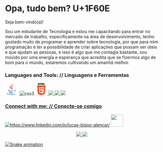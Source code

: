 # Opa, tudo bem?  U+1F60E

Seja bem-vindo(a)! 

Sou um estudante de Tecnologia e estou me capacitando para entrar no mercado de trabalho, especificamente na área de desenvolvimento, tenho gostado muito de programar e aprender sobre tecnologia, por que para mim programação é ter a possibilidade de criar aplicações que possam ser úteis e que ajudam as pessoas, e isso é algo que me contagia bastante, sou movido por uma energia e esperança que acredita que se fizermos algo de bom para o mundo, estaremos cultivando um amanhã melhor.

 

<h3 align="left">Languages and Tools: // Linguagens e Ferramentas 
</h3><p align="left"  target=> <img src="https://raw.githubusercontent.com/devicons/devicon/master/icons/java/java-original.svg"  width="40" height="40"  alt="javascript" width="40" height="40"/> <img  target="_blank">  
<img src = "https://raw.githubusercontent.com/devicons/devicon /master/icons/css3/css3-original-wordmark.svg "alt =" css3 "width =" 40 "height =" 40 "/> </a> <a href =" https://www.w3.org / html / "target =" _blank "/> 
<img src="https://raw.githubusercontent.com/devicons/devicon/master/icons/html5/html5-original-wordmark.svg "alt =" html5 "width = "40" height = "40"> 
<img src="https://img.icons8.com/color/48/000000/javascript--v1.png"/>
<img src="https://img.icons8.com/fluent/48/000000/mysql-logo.png"/>
<img src="https://img.icons8.com/nolan/48/git.png"/>



<h3 align="left">Connect with me: // Conecte-se comigo
</h3><p align="left"><a href="https://www.linkedin.com/in/lucas-bispo-alencar/" target="blank"><img src="https://img.icons8.com/doodle/48/000000/linkedin--v2.png" alt="https://www.linkedin.com/in/lucas-bispo-alencar/" height="40" width="40" /></a>
<a href="https://wa.me/+5511942462950" target="blank"><img src="https://img.icons8.com/doodle/48/000000/whatsapp.png" height="40" width="40" /></a>


 
<div align="center">
  <a href="https://github.com/Master-Lukaa">
  <img height="180em" src="https://github-readme-stats.vercel.app/api?username=Master-Lukaa&show_icons=true&theme=dracula&include_all_commits=true&count_private=true"/>
  <img height="180em" src="https://github-readme-stats.vercel.app/api/top-langs/?username=Master-Lukaa&layout=compact&langs_count=7&theme=dracula"/>
</div>

 <div> 
 
  
 ![Snake animation](https://github.com/Master-Lukaa/Master-Lukaa/blob/output/github-contribution-grid-snake.svg)
 
</div>

